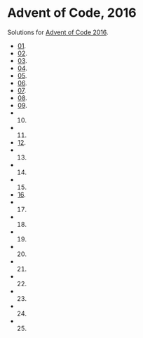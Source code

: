 # Advent of Code, 2016
Solutions for [Advent of Code 2016](https://adventofcode.com/2016).
*  [01](01/).
*  [02](02/).
*  [03](03/).
*  [04](04/).
*  [05](05/).
*  [06](06/).
*  [07](07/).
*  [08](08/).
*  [09](09/).
* 10.
* 11.
*  [12](12/).
* 13.
* 14.
* 15.
*  [16](16/).
* 17.
* 18.
* 19.
* 20.
* 21.
* 22.
* 23.
* 24.
* 25.
